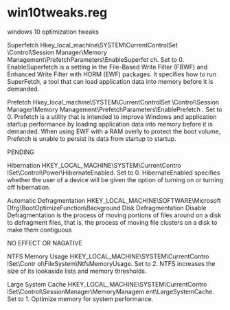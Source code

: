 # win10tweaks.reg
windows 10 optimization  tweaks 



Superfetch
Hkey_local_machine\SYSTEM\CurrentControlSet
\Control\Session Manager\Memory
Management\PrefetchParameters\EnableSuperfet
ch. Set to 0.
EnableSuperfetch is a setting in the File-Based
Write Filter (FBWF) and Enhanced Write Filter
with HORM (EWF) packages. It specifies how to
run SuperFetch, a tool that can load application
data into memory before it is demanded.


Prefetch
Hkey_local_machine\SYSTEM\CurrentControlSet
\Control\Session Manager\Memory
Management\PrefetchParameters\EnablePrefetch
. Set to 0.
Prefetch is a utility that is intended to improve
Windows and application startup performance
by loading application data into memory before
it is demanded. When using EWF with a RAM
overly to protect the boot volume, Prefetch is
unable to persist its data from startup to startup.



PENDING

Hibernation
HKEY_LOCAL_MACHINE\SYSTEM\CurrentContro
lSet\Control\Power\HibernateEnabled. Set to 0.
HibernateEnabled specifies whether the user of a
device will be given the option of turning on or
turning off hibernation.


Automatic Defragmentation
HKEY_LOCAL_MACHINE\SOFTWARE\Microsoft\
Dfrg\BootOptimizeFunction\Background Disk
Defragmentation Disable
Defragmentation is the process of moving
portions of files around on a disk to defragment
files, that is, the process of moving file clusters
on a disk to make them contiguous


NO EFFECT OR NAGATIVE

NTFS Memory Usage
HKEY_LOCAL_MACHINE\SYSTEM\CurrentContro
lSet\Contr ol\FileSystem\NtfsMemoryUsage. Set
to 2.
NTFS increases the size of its lookaside lists and
memory thresholds.

Large System Cache
HKEY_LOCAL_MACHINE\SYSTEM\CurrentContro
lSet\Control\SessionManager\MemoryManagem
ent\LargeSystemCache. Set to 1.
Optimize memory for system performance.


